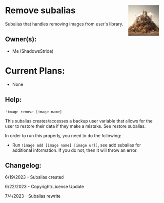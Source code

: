 <h1>Remove subalias<img align="right" src="rubble.png" width="100px"></h1>

Subalias that handles removing images from user's library.

## Owner(s):
- Me (ShadowsStride)

# Current Plans:
- None

## Help:
`!image remove [image name]`

This subalias creates/accesses a backup user variable that allows for the user to restore their data if they make a mistake. See restore subalias.

In order to run this properly, you need to do the following:
- Run `!image add [image name] [image url]`, see add subalias for additional information. If you do not, then it will throw an error.

## Changelog:
6/19/2023 - Subalias created

6/22/2023 - Copyright/License Update

7/4/2023 - Subalias rewrite